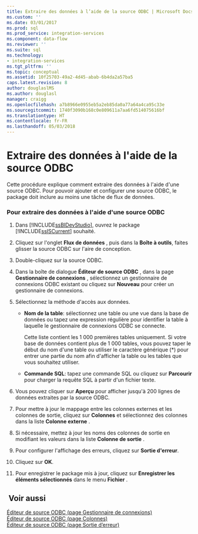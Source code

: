 ```yaml
---
title: Extraire des données à l’aide de la source ODBC | Microsoft Docs
ms.custom: ''
ms.date: 03/01/2017
ms.prod: sql
ms.prod_service: integration-services
ms.component: data-flow
ms.reviewer: ''
ms.suite: sql
ms.technology:
- integration-services
ms.tgt_pltfrm: ''
ms.topic: conceptual
ms.assetid: 10f25703-49a2-4d45-abab-6b4da2a57ba5
caps.latest.revision: 8
author: douglaslMS
ms.author: douglasl
manager: craigg
ms.openlocfilehash: a7b8966e0955eb5a2eb85da0a77a64a4ca95c33e
ms.sourcegitcommit: 1740f3090b168c0e809611a7aa6fd514075616bf
ms.translationtype: HT
ms.contentlocale: fr-FR
ms.lasthandoff: 05/03/2018
---
```

# <a name="extract-data-by-using-the-odbc-source"></a>Extraire des données à l'aide de la source ODBC
  Cette procédure explique comment extraire des données à l'aide d'une source ODBC. Pour pouvoir ajouter et configurer une source ODBC, le package doit inclure au moins une tâche de flux de données.  
  
### <a name="to-extract-data-using-an-odbc-source"></a>Pour extraire des données à l'aide d'une source ODBC  
  
1.  Dans [!INCLUDE[ssBIDevStudio](../../includes/ssbidevstudio-md.md)], ouvrez le package [!INCLUDE[ssISCurrent](../../includes/ssiscurrent-md.md)] souhaité.  
  
2.  Cliquez sur l'onglet **Flux de données** , puis dans la **Boîte à outils**, faites glisser la source ODBC sur l'aire de conception.  
  
3.  Double-cliquez sur la source ODBC.  
  
4.  Dans la boîte de dialogue **Éditeur de source ODBC** , dans la page **Gestionnaire de connexions** , sélectionnez un gestionnaire de connexions ODBC existant ou cliquez sur **Nouveau** pour créer un gestionnaire de connexions.  
  
5.  Sélectionnez la méthode d'accès aux données.  
  
    -   **Nom de la table**: sélectionnez une table ou une vue dans la base de données ou tapez une expression régulière pour identifier la table à laquelle le gestionnaire de connexions ODBC se connecte.  
  
         Cette liste contient les 1 000 premières tables uniquement. Si votre base de données contient plus de 1 000 tables, vous pouvez taper le début du nom d'une table ou utiliser le caractère générique (*) pour entrer une partie du nom afin d'afficher la table ou les tables que vous souhaitez utiliser.  
  
    -   **Commande SQL**: tapez une commande SQL ou cliquez sur **Parcourir** pour charger la requête SQL à partir d'un fichier texte.  
  
6.  Vous pouvez cliquer sur **Aperçu** pour afficher jusqu'à 200 lignes de données extraites par la source ODBC.  
  
7.  Pour mettre à jour le mappage entre les colonnes externes et les colonnes de sortie, cliquez sur **Colonnes** et sélectionnez des colonnes dans la liste **Colonne externe** .  
  
8.  Si nécessaire, mettez à jour les noms des colonnes de sortie en modifiant les valeurs dans la liste **Colonne de sortie** .  
  
9. Pour configurer l'affichage des erreurs, cliquez sur **Sortie d'erreur**.  
  
10. Cliquez sur **OK**.  
  
11. Pour enregistrer le package mis à jour, cliquez sur **Enregistrer les éléments sélectionnés** dans le menu **Fichier** .  
  
## <a name="see-also"></a> Voir aussi  
 [Éditeur de source ODBC &#40;page Gestionnaire de connexions&#41;](../../integration-services/data-flow/odbc-source-editor-connection-manager-page.md)   
 [Éditeur de source ODBC &#40;page Colonnes&#41;](../../integration-services/data-flow/odbc-source-editor-columns-page.md)   
 [Éditeur de source ODBC &#40;page Sortie d’erreur&#41;](../../integration-services/data-flow/odbc-source-editor-error-output-page.md)  
  
  
